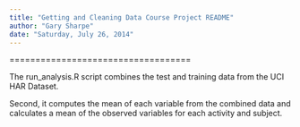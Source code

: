 ```yaml
---
title: "Getting and Cleaning Data Course Project README"
author: "Gary Sharpe"
date: "Saturday, July 26, 2014"
---
```

===================================

The run_analysis.R script combines the test and training data from the UCI HAR Dataset.  

Second, it computes the mean of each variable from the combined data and calculates a mean of the observed variables for each activity and subject.